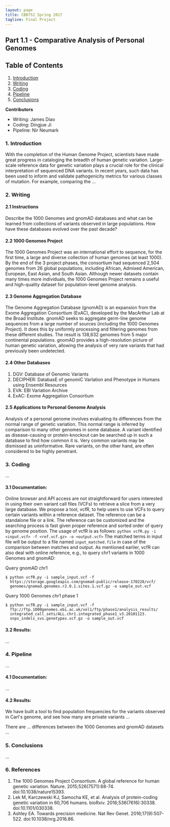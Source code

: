 ```yaml
---
layout: page
title: CBB752 Spring 2017
tagline: Final Project
---
```


Part 1.1 - Comparative Analysis of Personal Genomes
------------------


Table of Contents
-----------------------
1. [Introduction](#introduction)
2. [Writing](#writing)
3. [Coding](#coding)
4. [Pipeline](#pipeline)
5. [Conclusions](#conclusions)



**Contributors**  
-   Writing: James Diao  
-   Coding: Dingjue Ji  
-   Pipeline: Nir Neumark

### 1. Introduction <a name = "introduction"></a>
With the completion of the Human Genome Project, scientists have made great progress in cataloging the breadth of human genetic variation. Large-scale reference data for genetic variation plays a crucial role for the clinical interpretation of sequenced DNA variants. In recent years, such data has been used to inform and validate pathogenicity metrics for various classes of mutation. For example, comparing the $\dots$

### 2. Writing <a name = "writing"></a>

#### 2.1 Instructions
Describe the 1000 Genomes and gnomAD databases and what can be learned from collections of variants observed in large populations. How have these databases evolved over the past decade? 


#### 2.2 1000 Genomes Project

The 1000 Genomes Project was an international effort to sequence, for the first time, a large and diverse collection of human genomes (at least 1000). By the end of the 3 project phases, the consortium had sequenced 2,504 genomes from 26 global populations, including African, Admixed American, European, East Asian, and South Asian. Although newer datasets contain many times more individuals, the 1000 Genomes Project remains a useful and high-quality dataset for population-level genome analysis. 

#### 2.3 Genome Aggregation Database

The Genome Aggregation Database (gnomAD) is an expansion from the Exome Aggregation Consortium (ExAC), developed by the MacArthur Lab at the Broad Institute. gnomAD seeks to aggregate germ-line genome sequences from a large number of sources (including the 1000 Genomes Project). It does this by uniformly processing and filtering genomes from these different studies. The result is 138,632 genomes from 5 major continental populations. gnomAD provides a high-resolution picture of human genetic variation, allowing the analysis of very rare variants that had previously been undetected. 

#### 2.4 Other Databases
1. DGV: Database of Genomic Variants
2. DECIPHER: DatabasE of genomiC VarIation and Phenotype in Humans using Ensembl Resources
3. EVA: EBI Variation Archive
4. ExAC: Exome Aggregation Consortium

#### 2.5 Applications to Personal Genome Analysis

Analysis of a personal genome involves evaluating its differences from the normal range of genetic variation. This normal range is inferred by comparison to many other genomes in some database. A variant identified as disease-causing or protein-knockout can be searched up in such a database to find how common it is. Very common variants may be dismissed as uninformative. Rare variants, on the other hand, are often considered to be highly penetrant. 


### 3. Coding <a name = "coding"></a>
$\dots$


#### 3.1 Documentation:

Online browser and API access are not straightforward for users interested in using their own variant call files (VCFs) to retrieve a slice from a very large database. We propose a tool, vcfR, to help users to use VCFs to query certain variants within a reference dataset. The reference can be a standalone file or a link. The reference can be customized and the searching process is fast given proper reference and sorted order of query by genome position. 
The usage of vcfR is as follows: `python vcfR.py -i <input.vcf> -f <ref.vcf.gz> -o <output.vcf>`
The matched terms in input file will be output to a file named `input_matched.file` in case of the comparison between matches and output. As mentioned earlier, vcfR can also deal with online reference, e.g., to query chr1 variants in 1000 Genomes and gnomAD: 

Query gnomAD chr1

    $ python vcfR.py -i sample_input.vcf -f 
      https://storage.googleapis.com/gnomad-public/release-170228/vcf/
      genomes/gnomad.genomes.r2.0.1.sites.1.vcf.gz -o sample_out.vcf 

Query 1000 Genomes chr1 phase 1

    $ python vcfR.py -i sample_input.vcf -f 
      ftp://ftp.1000genomes.ebi.ac.uk/vol1/ftp/phase1/analysis_results/
      integrated_call_sets/ALL.chr1.integrated_phase1_v3.20101123.
      snps_indels_svs.genotypes.vcf.gz -o sample_out.vcf

#### 3.2 Results:
$\dots$


### 4. Pipeline <a name = "pipeline"></a>
$\dots$

#### 4.1 Documentation:
$\dots$

#### 4.2 Results:
We have built a tool to find population frequencies for the variants observed in Carl's genome, and see how many are private variants $\dots$

There are $\dots$ differences between the 1000 Genomes and gnomAD datasets $\dots$




### 5. Conclusions <a name = "conclusions"></a>
$\dots$



### 6. References <a name = "references"></a>
1. The 1000 Genomes Project Consortium. A global reference for human genetic variation. Nature. 2015;526(7571):68-74. doi:10.1038/nature15393.
2. Lek M, Karczewski KJ, Samocha KE, et al. Analysis of protein-coding genetic variation in 60,706 humans. bioRxiv. 2016;536(7616):30338. doi:10.1101/030338.
3. Ashley EA. Towards precision medicine. Nat Rev Genet. 2016;17(9):507-522. doi:10.1038/nrg.2016.86.
 
